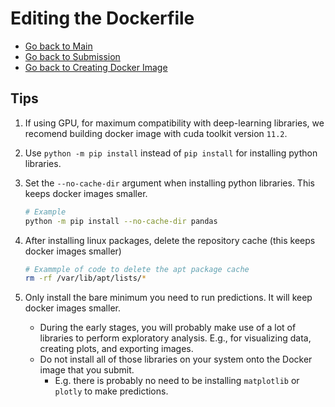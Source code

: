 # Editing the Dockerfile

- [Go back to Main](../README.md)
- [Go back to Submission](submission.md)
- [Go back to Creating Docker Image](create_docker.md)

## Tips

1. If using GPU, for maximum compatibility with deep-learning libraries, we recomend building docker image with  cuda toolkit version `11.2`.
2. Use `python -m pip install` instead of `pip install` for installing python libraries.
3. Set the `--no-cache-dir` argument when installing python libraries. This keeps docker images smaller.

    ```bash
    # Example
    python -m pip install --no-cache-dir pandas
    ```

4. After installing linux packages, delete the repository cache (this keeps docker images smaller)

    ```bash
    # Exammple of code to delete the apt package cache
    rm -rf /var/lib/apt/lists/*
    ```

5. Only install the bare minimum you need to run predictions. It will keep docker images smaller.
    - During the early stages, you will probably make use of a lot of libraries to perform exploratory analysis. E.g., for visualizing data, creating plots, and exporting images.
    - Do not install all of those libraries on your system onto the Docker image that you submit.
        - E.g. there is probably no need to be installing `matplotlib` or `plotly` to make predictions.
